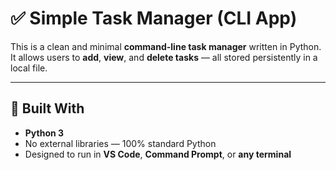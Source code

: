 # ✅ Simple Task Manager (CLI App)

This is a clean and minimal **command-line task manager** written in Python. It allows users to **add**, **view**, and **delete tasks** — all stored persistently in a local file.

---

## 🔧 Built With

- **Python 3**
- No external libraries — 100% standard Python
- Designed to run in **VS Code**, **Command Prompt**, or **any terminal**



